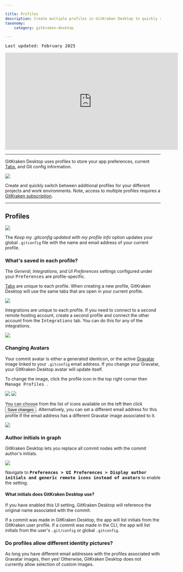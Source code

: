 ```yaml
---

title: Profiles
description: Create multiple profiles in GitKraken Desktop to quickly switch between repository preferences. Manage different gitconfig settings, repositories, and more!
taxonomy:
    category: gitkraken-desktop

---
```


<kbd>Last updated: February 2025</kbd>

<div class='embed-container embed-container--16-9'>
    <iframe width="560" height="315" src="https://www.youtube.com/embed/ZgYjeaJDbX8?ecver=1" frameborder="0" allowfullscreen></iframe>
</div>

***

GitKraken Desktop uses profiles to store your app preferences, current [Tabs](/start-here/interface/#tabs), and Git config information.


<img src="/wp-content/uploads/profiles@2x.png" class="help-center-img img-bordered">

<div class='callout callout--success'>
    <p>Create and quickly switch between additional profiles for your different projects and work environments. Note, access to multiple profiles requires a <a href="https://www.gitkraken.com/pricing" target="_blank">GitKraken subscription</a>.</p>
</div>

***
## Profiles


<img src="/wp-content/uploads/profiles-preferences@2x.png" class="help-center-img img-bordered">

The _Keep my .gitconfig updated with my profile info_ option updates your global `.gitconfig` file with the name and email address of your current profile.


### What's saved in each profile?

The _General_, _Integrations_, and _UI Preferences_ settings configured under your <kbd>Preferences</kbd> are profile-specific.  

[Tabs](/start-here/interface/#tabs) are unique to each profile. When creating a new profile, GitKraken Desktop will use the same tabs that are open in your current profile.

<img src='/wp-content/uploads/profile-tabs-2025.gif' class="help-center-img img-bordered">

Integrations are unique to each profile. If you need to connect to a second remote hosting account, create a second profile and connect the other account from the <kbd>Integrations</kbd> tab. You can do this for any of the integrations.

<img src="/wp-content/uploads/profile-example-2025.png" class="help-center-img img-bordered">

### Changing Avatars
Your commit avatar is either a generated identicon, or the active [Gravatar](https://gravatar.com) image linked to your <code>.gitconfig</code> email address. If you change your Gravatar, your GitKraken Desktop avatar will update itself.

To change the image, click the profile icon in the top right corner then <kbd>Manage Profiles <i class='fa fa-caret-right'></i> <i class="fa fa-ellipsis-v" aria-hidden="true"></i></kbd>.

<img src="/wp-content/uploads/edit-profile-1-2025.png" class="help-center-img img-bordered">

<img src="/wp-content/uploads/edit-profile-2-2025.png" class="help-center-img img-bordered">

You can choose from the list of icons available on the left then click <button class='button button--success button--ui button--nolink'>Save changes</span></button>. Alternatively, you can set a different email address for this profile if the email address has a different Gravatar image associated to it.

<img src="/wp-content/uploads/gravatar-2025.png" class="help-center-img img-bordered">

### Author initials in graph

GitKraken Desktop lets you replace all commit nodes with the commit author's initials. 

<img src="/wp-content/uploads/author-initials-2025.png" class="help-center-img img-bordered">

Navigate to <kbd><strong>Preferences > UI Preferences > Display author initials and generic remote icons instead of avatars</strong></kbd> to enable the setting.

#### What initials does GitKraken Desktop use?

If you have enabled this UI setting, GitKraken Desktop will reference the original name associated with the commit.

If a commit was made in GitKraken Desktop, the app will list initials from the GitKraken user profile. If a commit was made in the CLI, the app will list initials from the user's `.git/config` or global `.gitconfig`.

### Do profiles allow different identity pictures?</p>

As long you have different email addresses with the profiles associated with Gravatar images, then yes! Otherwise, GitKraken Desktop does not currently allow selection of custom images.

